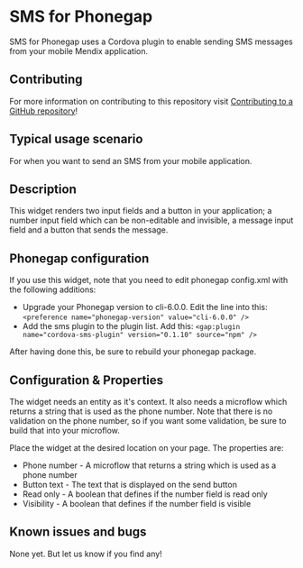 # SMS for Phonegap

SMS for Phonegap uses a Cordova plugin to enable sending SMS messages from your mobile Mendix application. 

## Contributing

For more information on contributing to this repository visit [Contributing to a GitHub repository](https://world.mendix.com/display/howto50/Contributing+to+a+GitHub+repository)!

## Typical usage scenario

For when you want to send an SMS from your mobile application.

## Description

This widget renders two input fields and a button in your application; a number input field which can be non-editable and invisible, a message input field and a button that sends the message.

## Phonegap configuration

If you use this widget, note that you need to edit phonegap config.xml with the following additions:

* Upgrade your Phonegap version to cli-6.0.0. Edit the line into this: ```<preference name="phonegap-version" value="cli-6.0.0" />```
* Add the sms plugin to the plugin list. Add this: ```<gap:plugin name="cordova-sms-plugin" version="0.1.10" source="npm" />```

After having done this, be sure to rebuild your phonegap package.

## Configuration & Properties

The widget needs an entity as it's context. It also needs a microflow which returns a string that is used as the phone number. Note that there is no validation on the phone number, so if you want some validation, be sure to build that into your microflow.

Place the widget at the desired location on your page. The properties are:

* Phone number - A microflow that returns a string which is used as a phone number
* Button text - The text that is displayed on the send button
* Read only - A boolean that defines if the number field is read only
* Visibility - A boolean that defines if the number field is visible

## Known issues and bugs

None yet. But let us know if you find any!
